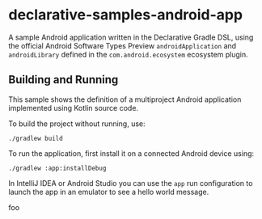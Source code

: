 # declarative-samples-android-app
A sample Android application written in the Declarative Gradle DSL, using the official Android Software Types Preview `androidApplication` and `androidLibrary` defined in the `com.android.ecosystem` ecosystem plugin.

## Building and Running

This sample shows the definition of a multiproject Android application implemented using Kotlin source code.

To build the project without running, use:

```shell
./gradlew build
```

To run the application, first install it on a connected Android device using:

```shell
./gradlew :app:installDebug
```

In IntelliJ IDEA or Android Studio you can use the `app` run configuration to launch the app in an emulator to see a hello world message.

foo
